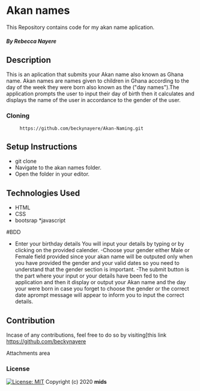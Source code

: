 # Akan names
This Repository contains code for my akan name aplication.
##### By Rebecca Nayere
## Description
This is an aplication that submits your Akan name also known as Ghana name. Akan names are names given to children in Ghana according to the day of the week they were born also known as the ("day names").The application prompts the user to input their day of birth then it calculates and displays the name of the user in accordance to the gender of the user. 
               

  ### Cloning
         https://github.com/beckynayere/Akan-Naming.git   
## Setup Instructions
* git clone 
* Navigate to the akan names folder.
* Open the folder in your editor.
## Technologies Used
* HTML
* CSS
* bootsrap
*javascript

#BDD
- Enter your birthday details
 You will input your details by typing or by clicking on the provided calender.
 -Choose your gender either Male or Female field provided since your akan name will be outputed only when you have provided the gender and your valid dates so you need to understand that the gender section is important.
 -The submit button is the part where your input or your details have been fed to the application and then it display or output your Akan name and the day your were born in case you forget to choose the gender or the correct date aprompt message will appear to inform you to input the correct details.
## Contribution
Incase of any contributions, feel free to do so by visiting[this link https://github.com/beckynayere
 

Attachments area

### License
[![License: MIT](https://img.shields.io/badge/License-MIT-yellow.svg)](https://opensource.org/licenses/MIT)
Copyright (c) 2020 **mids**